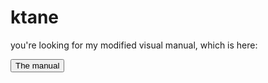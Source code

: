 # ktane

you're looking for my modified visual manual, which is here:

<button onclick="myFunction()">The manual</button> <script>function myFunction() { location.replace("https://talossa.github.io/ktane/manual") }</script>
